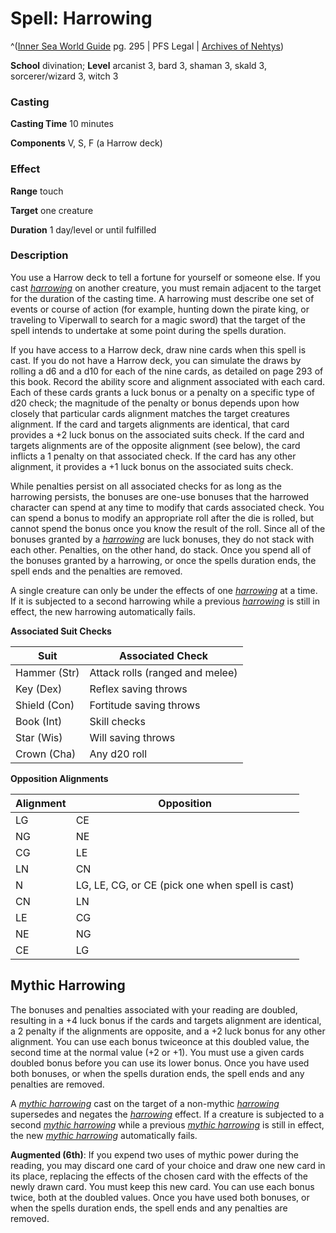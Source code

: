 # Spell: Harrowing

^([Inner Sea World Guide][ss-harrowing] pg. 295 | PFS Legal | [Archives of Nehtys][sn-harrowing])

**School** divination; **Level** arcanist 3, bard 3, shaman 3, skald 3, sorcerer/wizard 3, witch 3

### Casting

**Casting Time** 10 minutes  

**Components** V, S, F (a Harrow deck)

### Effect

**Range** touch  

**Target** one creature  

**Duration** 1 day/level or until fulfilled

### Description

You use a Harrow deck to tell a fortune for yourself or someone else. If you cast _[harrowing]_ on another creature, you must remain adjacent to the target for the duration of the casting time. A harrowing must describe one set of events or course of action (for example, hunting down the pirate king, or traveling to Viperwall to search for a magic sword) that the target of the spell intends to undertake at some point during the spells duration.  

If you have access to a Harrow deck, draw nine cards when this spell is cast. If you do not have a Harrow deck, you can simulate the draws by rolling a d6 and a d10 for each of the nine cards, as detailed on page 293 of this book. Record the ability score and alignment associated with each card. Each of these cards grants a luck bonus or a penalty on a specific type of d20 check; the magnitude of the penalty or bonus depends upon how closely that particular cards alignment matches the target creatures alignment. If the card and targets alignments are identical, that card provides a +2 luck bonus on the associated suits check. If the card and targets alignments are of the opposite alignment (see below), the card inflicts a 1 penalty on that associated check. If the card has any other alignment, it provides a +1 luck bonus on the associated suits check.  

While penalties persist on all associated checks for as long as the harrowing persists, the bonuses are one-use bonuses that the harrowed character can spend at any time to modify that cards associated check. You can spend a bonus to modify an appropriate roll after the die is rolled, but cannot spend the bonus once you know the result of the roll. Since all of the bonuses granted by a _[harrowing]_ are luck bonuses, they do not stack with each other. Penalties, on the other hand, do stack. Once you spend all of the bonuses granted by a harrowing, or once the spells duration ends, the spell ends and the penalties are removed.  

A single creature can only be under the effects of one _[harrowing]_ at a time. If it is subjected to a second harrowing while a previous _[harrowing]_ is still in effect, the new harrowing automatically fails.  

**Associated Suit Checks**  

**Suit**| **Associated Check**  
---|---  
Hammer (Str)| Attack rolls (ranged and melee)  
Key (Dex)| Reflex saving throws  
Shield (Con)| Fortitude saving throws  
Book (Int)| Skill checks  
Star (Wis)| Will saving throws  
Crown (Cha)| Any d20 roll  

**Opposition Alignments**  

**Alignment**| **Opposition**  
---|---
LG| CE  
NG| NE  
CG| LE  
LN| CN  
N| LG, LE, CG, or CE (pick one when spell is cast)  
CN| LN  
LE| CG  
NE| NG  
CE| LG  

## Mythic Harrowing

The bonuses and penalties associated with your reading are doubled, resulting in a +4 luck bonus if the cards and targets alignment are identical, a 2 penalty if the alignments are opposite, and a +2 luck bonus for any other alignment. You can use each bonus twiceonce at this doubled value, the second time at the normal value (+2 or +1). You must use a given cards doubled bonus before you can use its lower bonus. Once you have used both bonuses, or when the spells duration ends, the spell ends and any penalties are removed.  

A _[mythic harrowing]_ cast on the target of a non-mythic _[harrowing]_ supersedes and negates the _[harrowing]_ effect. If a creature is subjected to a second _[mythic harrowing]_ while a previous _[mythic harrowing]_ is still in effect, the new _[mythic harrowing]_ automatically fails.  

**Augmented (6th)**: If you expend two uses of mythic power during the reading, you may discard one card of your choice and draw one new card in its place, replacing the effects of the chosen card with the effects of the newly drawn card. You must keep this new card. You can use each bonus twice, both at the doubled values. Once you have used both bonuses, or when the spells duration ends, the spell ends and any penalties are removed.

[ss-harrowing]: http://paizo.com/store/games/rolep
[sn-harrowing]: http://www.archivesofnethys.com/SpellDisplay.aspx?ItemName=Harrowing
[harrowing]: http://www.archivesofnethys.com/SpellDisplay.aspx?ItemName=harrowing
[mythic harrowing]: http://www.archivesofnethys.com/SpellDisplay.aspx?ItemName=mythic%20harrowing